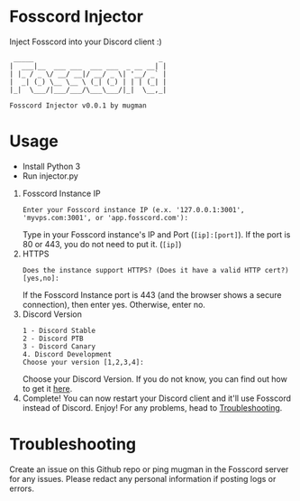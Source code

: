 # Fosscord Injector
Inject Fosscord into your Discord client :)

```
 _____                               _
|  ___|__  ___ ___  ___ ___  _ __ __| |
| |_ / _ \/ __/ __|/ __/ _ \| '__/ _` |
|  _| (_) \__ \__ \ (_| (_) | | | (_| |
|_|  \___/|___/___/\___\___/|_|  \__,_|

Fosscord Injector v0.0.1 by mugman
```
# Usage
- Install Python 3
- Run injector.py

1. Fosscord Instance IP
	```
	Enter your Fosscord instance IP (e.x. '127.0.0.1:3001', 'myvps.com:3001', or 'app.fosscord.com'): 
	```
	Type in your Fosscord instance's IP and Port (`[ip]:[port]`). If the port is 80 or 443, you do not need to put it. (`[ip]`)
2. HTTPS
	```
	Does the instance support HTTPS? (Does it have a valid HTTP cert?) [yes,no]: 
	```
	If the Fosscord Instance port is 443 (and the browser shows a secure connection), then enter yes. Otherwise, enter no.
3. Discord Version
	```
    1 - Discord Stable
    2 - Discord PTB
    3 - Discord Canary
    4. Discord Development
    Choose your version [1,2,3,4]: 
    ```
    Choose your Discord Version. If you do not know, you can find out how to get it [here](https://support.discord.com/hc/en-us/articles/360052735334-How-do-I-find-my-client-info).
4. Complete!
    You can now restart your Discord client and it'll use Fosscord instead of Discord. Enjoy!
    For any problems, head to [Troubleshooting](#troubleshooting).

# Troubleshooting

Create an issue on this Github repo or ping mugman in the Fosscord server for any issues. Please redact any personal information if posting logs or errors.
